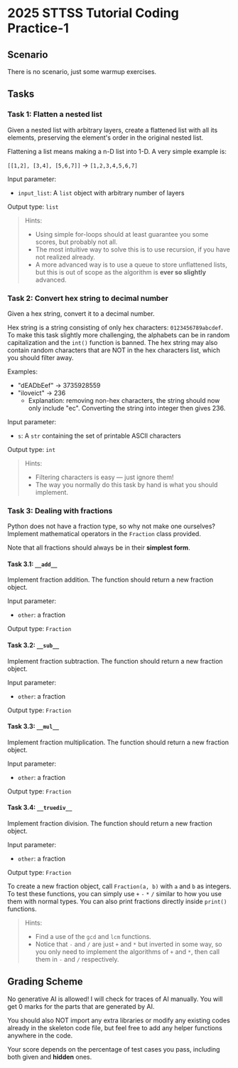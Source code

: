 # 2025 STTSS Tutorial Coding Practice-1

## Scenario

There is no scenario, just some warmup exercises.

## Tasks

### Task 1: Flatten a nested list

Given a nested list with arbitrary layers, create a flattened list with all its elements, preserving the element's order in the original nested list.

Flattening a list means making a n-D list into 1-D. A very simple example is:

`[[1,2], [3,4], [5,6,7]]` $\rightarrow$ `[1,2,3,4,5,6,7]`

Input parameter:
- `input_list`: A `list` object with arbitrary number of layers

Output type: `list`

> Hints:
> - Using simple for-loops should at least guarantee you some scores, but probably not all.
> - The most intuitive way to solve this is to use recursion, if you have not realized already.
> - A more advanced way is to use a queue to store unflattened lists, but this is out of scope as the algorithm is **ever so slightly** advanced.

### Task 2: Convert hex string to decimal number

Given a hex string, convert it to a decimal number.

Hex string is a string consisting of only hex characters: `0123456789abcdef`. To make this task slightly more challenging, the alphabets can be in random capitalization and the `int()` function is banned. The hex string may also contain random characters that are NOT in the hex characters list, which you should filter away.

Examples:
- "dEADbEef" $\rightarrow$ 3735928559
- "iloveict" $\rightarrow$ 236
    - Explanation: removing non-hex characters, the string should now only include "ec". Converting the string into integer then gives 236.

Input parameter:
- `s`: A `str` containing the set of printable ASCII characters

Output type: `int`

> Hints:
> - Filtering characters is easy — just ignore them!
> - The way you normally do this task by hand is what you should implement.

### Task 3: Dealing with fractions

Python does not have a fraction type, so why not make one ourselves? Implement mathematical operators in the `Fraction` class provided.

Note that all fractions should always be in their **simplest form**.

#### Task 3.1: `__add__`

Implement fraction addition. The function should return a new fraction object.

Input parameter:
- `other`: a fraction

Output type: `Fraction`

#### Task 3.2: `__sub__`

Implement fraction subtraction. The function should return a new fraction object.

Input parameter:
- `other`: a fraction

Output type: `Fraction`

#### Task 3.3: `__mul__`

Implement fraction multiplication. The function should return a new fraction object.

Input parameter:
- `other`: a fraction

Output type: `Fraction`

#### Task 3.4: `__truediv__`

Implement fraction division. The function should return a new fraction object.

Input parameter:
- `other`: a fraction

Output type: `Fraction`

To create a new fraction object, call `Fraction(a, b)` with `a` and `b` as integers. To test these functions, you can simply use `+` `-` `*` `/` similar to how you use them with normal types. You can also print fractions directly inside `print()` functions.

> Hints:
> - Find a use of the `gcd` and `lcm` functions.
> - Notice that `-` and `/` are just `+` and `*` but inverted in some way, so you only need to implement the algorithms of `+` and `*`, then call them in `-` and `/` respectively.

## Grading Scheme

No generative AI is allowed! I will check for traces of AI manually. You will get 0 marks for the parts that are generated by AI.

You should also NOT import any extra libraries or modify any existing codes already in the skeleton code file, but feel free to add any helper functions anywhere in the code.

Your score depends on the percentage of test cases you pass, including both given and **hidden** ones.